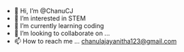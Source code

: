 - 👋 Hi, I’m @ChanuCJ
- 👀 I’m interested in STEM
- 🌱 I’m currently learning coding
- 💞️ I’m looking to collaborate on ...
- 📫 How to reach me ... chanulajayanitha123@gmail.com

<!---
ChanuCJ/ChanuCJ is a ✨ special ✨ repository because its `README.md` (this file) appears on your GitHub profile.
You can click the Preview link to take a look at your changes.
--->
